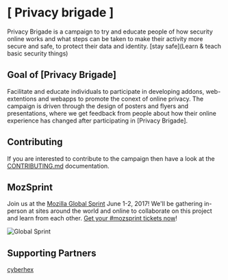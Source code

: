 # [ Privacy brigade ]

Privacy Brigade is a campaign to try and educate people of how security online works and what steps can be taken to make their activity more secure and safe, to protect their data and identity.
[stay safe](Learn & teach basic security things)

## Goal of [Privacy Brigade]

Facilitate and educate individuals to participate in developing addons, web-extentions and webapps to promote the conext of online privacy.
The campaign is driven through the design of posters and flyers and presentations, where we get feedback from people about how their online experience has changed after participating in [Privacy Brigade].

## Contributing

If you are interested to contribute to the campaign then have a look at the [CONTRIBUTING.md](CONTRIBUTING.md) documentation.

## MozSprint

Join us at the [Mozilla Global Sprint](http://mozilla.github.io/global-sprint/) June 1-2, 2017! We'll be gathering in-person at sites around the world and online to collaborate on this project and learn from each other. [Get your #mozsprint tickets now](http://mozilla.github.io/global-sprint/)!

![Global Sprint](https://cloud.githubusercontent.com/assets/617994/24632585/b2b07dcc-1892-11e7-91cf-f9e473187cf7.png)

## Supporting Partners
[cyberhex](https://raw.githubusercontent.com/vyaspranjal33/privacy-brigade/tree/master/imgs/pb.jpeg)
